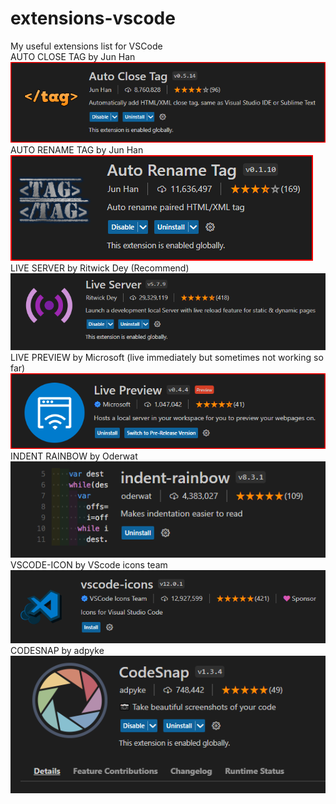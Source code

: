 # extensions-vscode
My useful extensions list for VSCode
<br>
AUTO CLOSE TAG by Jun Han
<br>
![Screenshot](autoclosetag.png)
<br>
AUTO RENAME TAG by Jun Han
<br>
![Screenshot](auto-rename-tag.png)
<br>
LIVE SERVER by Ritwick Dey (Recommend)
<br>
![Screenshot](live-server.png)
<br>
LIVE PREVIEW by Microsoft (live immediately but sometimes not working so far)
<br>
![Screenshot](live-server-preview.png)
<br>
INDENT RAINBOW by Oderwat
<br>
![Screenshot](indent-rainbow.PNG)
<br>
VSCODE-ICON by VScode icons team
<br>
![Screenshot](vscodeiconsteam.PNG)
<br>
CODESNAP by adpyke
<br>
![Screenshot](codesnap.PNG)
